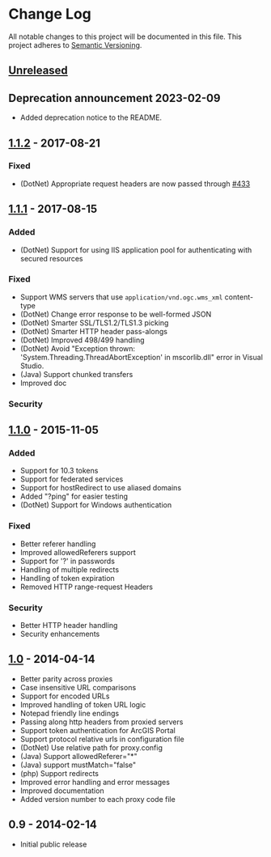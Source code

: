 # Change Log
All notable changes to this project will be documented in this file.
This project adheres to [Semantic Versioning](http://semver.org/).

## [Unreleased][unreleased]

## Deprecation announcement 2023-02-09
- Added deprecation notice to the README.

## [1.1.2] - 2017-08-21

### Fixed

- (DotNet) Appropriate request headers are now passed through [#433](https://github.com/Esri/resource-proxy/pull/433)

## [1.1.1] - 2017-08-15

### Added
- (DotNet) Support for using IIS application pool for authenticating with secured resources

### Fixed
- Support WMS servers that use `application/vnd.ogc.wms_xml` content-type
- (DotNet) Change error response to be well-formed JSON
- (DotNet) Smarter SSL/TLS1.2/TLS1.3 picking
- (DotNet) Smarter HTTP header pass-alongs
- (DotNet) Improved 498/499 handling
- (DotNet) Avoid "Exception thrown: 'System.Threading.ThreadAbortException' in mscorlib.dll" error in Visual Studio.
- (Java) Support chunked transfers
- Improved doc

### Security

## [1.1.0] - 2015-11-05

### Added
- Support for 10.3 tokens
- Support for federated services
- Support for hostRedirect to use aliased domains
- Added "?ping" for easier testing
- (DotNet) Support for Windows authentication

### Fixed
- Better referer handling
- Improved allowedReferers support
- Support for '?' in passwords
- Handling of multiple redirects
- Handling of token expiration
- Removed HTTP range-request Headers

### Security
- Better HTTP header handling
- Security enhancements

## [1.0] - 2014-04-14

- Better parity across proxies
- Case insensitive URL comparisons
- Support for encoded URLs
- Improved handling of token URL logic
- Notepad friendly line endings
- Passing along http headers from proxied servers
- Support token authentication for ArcGIS Portal
- Support protocol relative urls in configuration file
- (DotNet) Use relative path for proxy.config
- (Java) Support allowedReferer="*"
- (Java) support mustMatch="false"
- (php) Support redirects
- Improved error handling and error messages
- Improved documentation
- Added version number to each proxy code file

## 0.9 - 2014-02-14

- Initial public release

[Unreleased]: https://github.com/Esri/resource-proxy/compare/v1.1.2...HEAD
[1.1.2]: https://github.com/Esri/resource-proxy/compare/v1.1.1...v1.1.2
[1.1.1]: https://github.com/Esri/resource-proxy/compare/v1.1.0...v1.1.1
[1.1.0]: https://github.com/Esri/resource-proxy/compare/v1.0...v1.1.0
[1.0]: https://github.com/Esri/resource-proxy/compare/v0.9...v1.0
